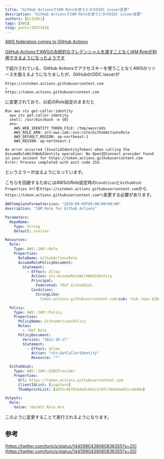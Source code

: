 ```yaml
---
title: "GitHub ActionsでIAM Roleを使うときのOIDC issuer変更"
description: "GitHub ActionsでIAM Roleを使うときのOIDC issuer変更"
authors: [hi120ki]
tags: [AWS]
slug: posts/20211018
---
```


[AWS federation comes to GitHub Actions](https://awsteele.com/blog/2021/09/15/aws-federation-comes-to-github-actions.html)

[GitHub ActionsでAWSの永続的なクレデンシャルを渡すことなくIAM Roleが利用できるようになったようです](https://dev.classmethod.jp/articles/github-actions-without-permanent-credential/)

で紹介されている、GitHub Actionsでアクセスキーを使うことなくAWSのリソースを扱えるようになりましたが、GitHubのOIDC issuerが

<!-- truncate -->

```
https://vstoken.actions.githubusercontent.com
↓
https://token.actions.githubusercontent.com
```

に変更されており、以前のRole設定のままだと

```
Run aws sts get-caller-identity
  aws sts get-caller-identity
  shell: /usr/bin/bash -e {0}
  env:
    AWS_WEB_IDENTITY_TOKEN_FILE: /tmp/awscreds
    AWS_ROLE_ARN: arn:aws:iam::xxx:role/GithubActionsRole
    AWS_DEFAULT_REGION: ap-northeast-1
    AWS_REGION: ap-northeast-1

An error occurred (InvalidIdentityToken) when calling the AssumeRoleWithWebIdentity operation: No OpenIDConnect provider found in your account for https://token.actions.githubusercontent.com
Error: Process completed with exit code 254.
```

というエラーが出るようになっています。

こちらを回避するためにはAWSのRole設定時の`Condition`と`GithubOidc Properties Url`を`https://vstoken.actions.githubusercontent.com`から`https://token.actions.githubusercontent.com`へ変更する必要があります。

```yml
AWSTemplateFormatVersion: "2010-09-09T00:00:00+09:00"
description: "IAM Role for Github Actions"

Parameters:
  RepoName:
    Type: String
    Default: xxx/xxx

Resources:
  Role:
    Type: AWS::IAM::Role
    Properties:
      RoleName: GithubActionsRole
      AssumeRolePolicyDocument:
        Statement:
          - Effect: Allow
            Action: sts:AssumeRoleWithWebIdentity
            Principal:
              Federated: !Ref GithubOidc
            Condition:
              StringLike:
                token.actions.githubusercontent.com:sub: !Sub repo:${RepoName}:*

  Policy:
    Type: AWS::IAM::Policy
    Properties:
      PolicyName: GithubActionsPolicy
      Roles:
        - !Ref Role
      PolicyDocument:
        Version: "2012-10-17"
        Statement:
          - Effect: Allow
            Action: "sts:GetCallerIdentity"
            Resource: "*"

  GithubOidc:
    Type: AWS::IAM::OIDCProvider
    Properties:
      Url: https://token.actions.githubusercontent.com
      ClientIdList: [sigstore]
      ThumbprintList: [a031c46782e6e6c662c2c87c76da9aa62ccabd8e]

Outputs:
  Role:
    Value: !GetAtt Role.Arn
```

このように変更することで実行されるようになります。

## 参考

[https://twitter.com/toricls/status/1445990439060836355?s=20](https://twitter.com/toricls/status/1445990439060836355?s=20)
